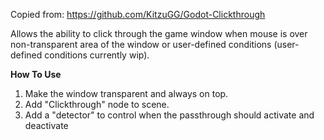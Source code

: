 Copied from: https://github.com/KitzuGG/Godot-Clickthrough

Allows the ability to click through the game window when mouse is over non-transparent area of the window or user-defined conditions (user-defined conditions currently wip).

**How To Use**
1. Make the window transparent and always on top.
2. Add "Clickthrough" node to scene.
3. Add a "detector" to control when the passthrough should activate and deactivate
